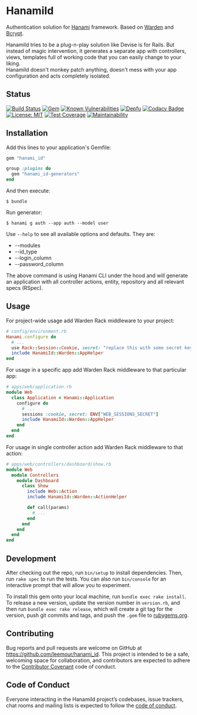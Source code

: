 # HanamiId

Authentication solution for [Hanami](https://github.com/hanami/hanami) framework. Based on [Warden](https://github.com/wardencommunity/warden) and [Bcrypt](https://github.com/codahale/bcrypt-ruby).

HanamiId tries to be a plug-n-play solution like Devise is for Rails. But 
instead of magic intervention, it generates a separate app with controllers, views, templates full of working code that you can easily change to your liking.  
HanamiId doesn't monkey patch anything, doesn't mess with your app configuration 
and acts completely isolated.


## Status

[![Build Status](https://travis-ci.org/leemour/hanami_id.svg?branch=master)](https://travis-ci.org/leemour/hanami_id)
[![Gem](https://img.shields.io/gem/v/hanami_id.svg?style=flat)](http://rubygems.org/gems/hanami_id "View this project in Rubygems")
[![Known Vulnerabilities](https://snyk.io/test/github/leemour/hanami_id/badge.svg?targetFile=Gemfile.lock)](https://snyk.io/test/github/leemour/hanami_id?targetFile=Gemfile.lock)
[![Depfu](https://badges.depfu.com/badges/49e1b40e2b5a6d6d7fd89e97531bb65a/count.svg)](https://depfu.com/github/leemour/hanami_id?project_id=7886)
[![Codacy Badge](https://api.codacy.com/project/badge/Grade/c05fdf7a87204e53b79cb4a77b44f41a)](https://www.codacy.com/app/leemour/hanami_id?utm_source=github.com&amp;utm_medium=referral&amp;utm_content=leemour/hanami_id&amp;utm_campaign=Badge_Grade)
[![License: MIT](https://img.shields.io/badge/License-MIT-yellow.svg)](https://opensource.org/licenses/MIT)
[![Test Coverage](https://api.codeclimate.com/v1/badges/c4c03486c0bf75b6fb44/test_coverage)](https://codeclimate.com/github/leemour/hanami_id/test_coverage)
[![Maintainability](https://api.codeclimate.com/v1/badges/c4c03486c0bf75b6fb44/maintainability)](https://codeclimate.com/github/leemour/hanami_id/maintainability)

## Installation

Add this lines to your application's Gemfile:

```ruby
gem "hanami_id"

group :plugins do
  gem "hanami_id-generators"
end
```

And then execute:

    $ bundle

Run generator:

    $ hanami g auth --app auth --model user


Use `--help` to see all available options and defaults. They are:

- --modules
- --id_type
- --login_column
- --password_column

The above command is using Hanami CLI under the hood and will generate an 
application with all controller actions, entity, repository and all relevant 
specs (RSpec).

## Usage

For project-wide usage add Warden Rack middleware to your project:
```ruby
# config/environment.rb
Hanami.configure do
  # ...
  use Rack::Session::Cookie, secret: "replace this with some secret key"
  include HanamiId::Warden::AppHelper
end
```

For usage in a specific app add Warden Rack middleware to that particular app:
```ruby
# apps/web/application.rb
module Web
  class Application < Hanami::Application
    configure do
      # ...
      sessions :cookie, secret: ENV["WEB_SESSIONS_SECRET"]
      include HanamiId::Warden::AppHelper
    end
  end
end
```

For usage in single controller action add Warden Rack middleware to that action:
```ruby
# apps/web/controllers/dashboard/show.rb
module Web
  module Controllers
    module Dashboard
      class Show
        include Web::Action
        include HanamiId::Warden::ActionHelper

        def call(params)
          # ...
        end
      end
    end
  end
end
```

## Development

After checking out the repo, run `bin/setup` to install dependencies. Then, run `rake spec` to run the tests. You can also run `bin/console` for an interactive prompt that will allow you to experiment.

To install this gem onto your local machine, run `bundle exec rake install`. To release a new version, update the version number in `version.rb`, and then run `bundle exec rake release`, which will create a git tag for the version, push git commits and tags, and push the `.gem` file to [rubygems.org](https://rubygems.org).

## Contributing

Bug reports and pull requests are welcome on GitHub at https://github.com/leemour/hanami_id. This project is intended to be a safe, welcoming space for collaboration, and contributors are expected to adhere to the [Contributor Covenant](http://contributor-covenant.org) code of conduct.

## Code of Conduct

Everyone interacting in the HanamiId project’s codebases, issue trackers, chat rooms and mailing lists is expected to follow the [code of conduct](https://github.com/leemour/hanami_id/CODE_OF_CONDUCT.md).
